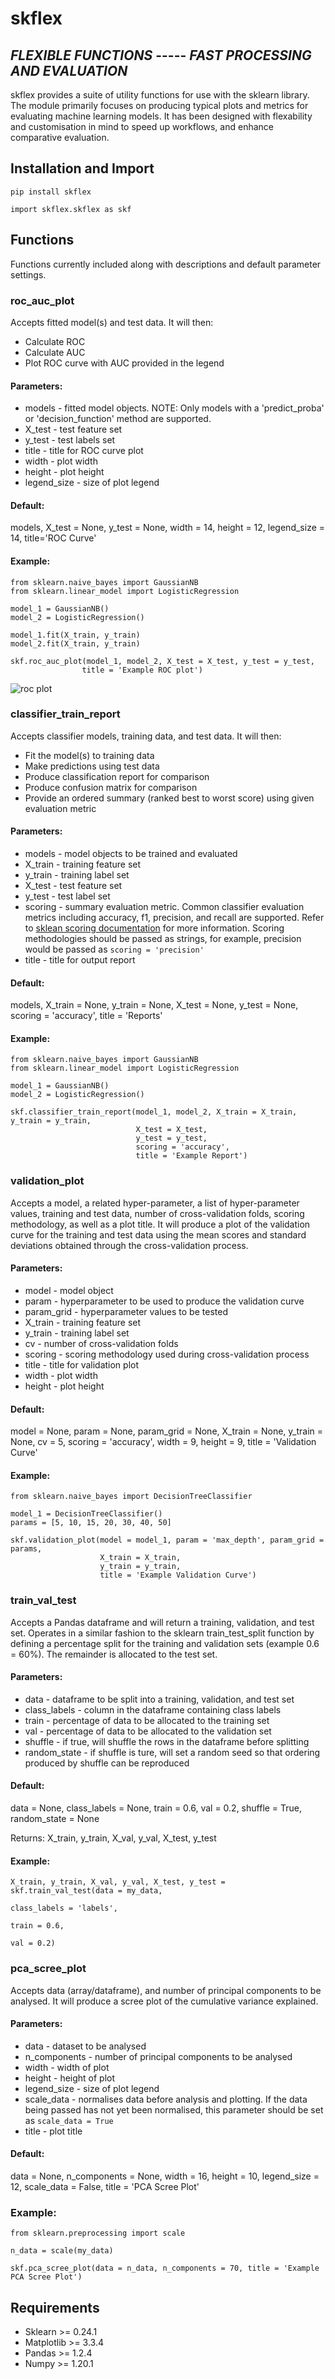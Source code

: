 # skflex

## *FLEXIBLE FUNCTIONS* ----- *FAST PROCESSING AND EVALUATION*

skflex provides a suite of utility functions for use with the sklearn library. The module primarily focuses on producing typical plots and metrics for evaluating machine learning models. It has been designed with flexability and customisation in mind to speed up workflows, and enhance comparative evaluation.

## Installation and Import
```
pip install skflex

import skflex.skflex as skf
```

## Functions 
Functions currently included along with descriptions and default parameter settings.


### roc_auc_plot
Accepts fitted model(s) and test data. It will then:
- Calculate ROC
- Calculate AUC
- Plot ROC curve with AUC provided in the legend

#### Parameters:
- models - fitted model objects. NOTE: Only models with a 'predict_proba' or 'decision_function' method are supported.
- X_test - test feature set
- y_test - test labels set
- title - title for ROC curve plot
- width - plot width
- height - plot height
- legend_size - size of plot legend

#### Default:

models, X_test = None, y_test = None, width = 14, height = 12, legend_size = 14, title='ROC Curve'

#### Example:

```
from sklearn.naive_bayes import GaussianNB
from sklearn.linear_model import LogisticRegression

model_1 = GaussianNB()
model_2 = LogisticRegression()

model_1.fit(X_train, y_train)
model_2.fit(X_train, y_train)

skf.roc_auc_plot(model_1, model_2, X_test = X_test, y_test = y_test, 
                title = 'Example ROC plot')
```

![roc plot](example_roc_plot.PNG)

### classifier_train_report
Accepts classifier models, training data, and test data. It will then:
- Fit the model(s) to training data
- Make predictions using test data
- Produce classification report for comparison
- Produce confusion matrix for comparison
- Provide an ordered summary (ranked best to worst score) using given evaluation metric

#### Parameters:
- models - model objects to be trained and evaluated
- X_train - training feature set
- y_train - training label set
- X_test - test feature set
- y_test - test label set
- scoring - summary evaluation metric. Common classifier evaluation metrics including accuracy, f1, precision, and recall are supported. Refer to [sklean scoring documentation](https://scikit-learn.org/stable/modules/model_evaluation.html#accuracy-score) for more information. Scoring methodologies should be passed as strings, for example, precision would be passed as `scoring = 'precision'` 
- title - title for output report 

#### Default:

models, X_train = None, y_train = None, X_test = None, y_test = None, scoring = 'accuracy', title = 'Reports'

#### Example:

```
from sklearn.naive_bayes import GaussianNB
from sklearn.linear_model import LogisticRegression

model_1 = GaussianNB()
model_2 = LogisticRegression()

skf.classifier_train_report(model_1, model_2, X_train = X_train, y_train = y_train, 
                            X_test = X_test, 
                            y_test = y_test, 
                            scoring = 'accuracy', 
                            title = 'Example Report')
```

### validation_plot
Accepts a model, a related hyper-parameter, a list of hyper-parameter values, training and test data, number of cross-validation folds, scoring methodology, as well as a plot title.
It will produce a plot of the validation curve for the training and test data using the mean scores and standard deviations obtained through the cross-validation process. 

#### Parameters:
- model - model object 
- param - hyperparameter to be used to produce the validation curve 
- param_grid - hyperparameter values to be tested
- X_train - training feature set
- y_train - training label set
- cv - number of cross-validation folds
- scoring - scoring methodology used during cross-validation process
- title - title for validation plot
- width - plot width
- height - plot height

#### Default:

model = None, param = None, param_grid = None, X_train = None, y_train = None, cv = 5, scoring = 'accuracy', width = 9, height = 9, title = 'Validation Curve'

#### Example:

```
from sklearn.naive_bayes import DecisionTreeClassifier

model_1 = DecisionTreeClassifier()
params = [5, 10, 15, 20, 30, 40, 50]

skf.validation_plot(model = model_1, param = 'max_depth', param_grid = params, 
                    X_train = X_train, 
                    y_train = y_train, 
                    title = 'Example Validation Curve')
```

### train_val_test
Accepts a Pandas dataframe and will return a training, validation, and test set. Operates in a similar fashion to the sklearn train_test_split function by defining a percentage split for the training and validation sets (example 0.6 = 60%). The remainder is allocated to the test set.

#### Parameters:
- data - dataframe to be split into a training, validation, and test set
- class_labels - column in the dataframe containing class labels
- train - percentage of data to be allocated to the training set
- val - percentage of data to be allocated to the validation set
- shuffle - if true, will shuffle the rows in the dataframe before splitting
- random_state - if shuffle is ture, will set a random seed so that ordering produced by shuffle can be reproduced

#### Default:

data = None, class_labels = None, train = 0.6, val = 0.2, shuffle = True, random_state = None

Returns: X_train, y_train, X_val, y_val, X_test, y_test

#### Example:

```
X_train, y_train, X_val, y_val, X_test, y_test = skf.train_val_test(data = my_data, 
                                                                    class_labels = 'labels', 
                                                                    train = 0.6, 
                                                                    val = 0.2)
```

### pca_scree_plot
Accepts data (array/dataframe), and number of principal components to be analysed. It will produce a scree plot of the cumulative variance explained.

#### Parameters:
- data - dataset to be analysed
- n_components - number of principal components to be analysed 
- width - width of plot
- height - height of plot
- legend_size - size of plot legend
- scale_data - normalises data before analysis and plotting. If the data being passed has not yet been normalised, this parameter should be set as `scale_data = True`
- title - plot title

#### Default:

data = None, n_components = None, width = 16, height = 10, legend_size = 12, scale_data = False, title = 'PCA Scree Plot'

### Example:

```
from sklearn.preprocessing import scale

n_data = scale(my_data)

skf.pca_scree_plot(data = n_data, n_components = 70, title = 'Example PCA Scree Plot')
```

## Requirements
- Sklearn >= 0.24.1
- Matplotlib >= 3.3.4
- Pandas >= 1.2.4
- Numpy >= 1.20.1
